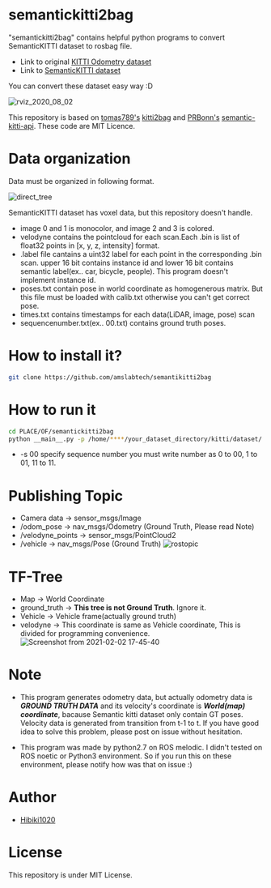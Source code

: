 # semantickitti2bag

"semantickitti2bag" contains helpful python programs to convert SemanticKITTI dataset to rosbag file.

 * Link to original [KITTI Odometry dataset](http://www.cvlibs.net/datasets/kitti/eval_odometry.php)
 * Link to [SemanticKITTI dataset](http://semantic-kitti.org/)

You can convert these dataset easy way :D

![rviz_2020_08_02](https://user-images.githubusercontent.com/60866340/89119958-13a2de80-d4ed-11ea-8ffc-29a5c5f5f420.png)

This repository is based on [tomas789's](https://github.com/tomas789) [kitti2bag](https://github.com/tomas789/kitti2bag) and [PRBonn's](https://github.com/PRBonn) [semantic-kitti-api](https://github.com/PRBonn/semantic-kitti-api). These code are MIT Licence.

# Data organization

Data must be organized in following format.

![direct_tree](https://user-images.githubusercontent.com/60866340/89120963-a9426c00-d4f5-11ea-8cb7-a4e2aa83e8cd.png)


SemanticKITTI dataset has voxel data, but this repository doesn't handle.

 * image 0 and 1 is monocolor, and image 2 and 3 is colored.
 * velodyne contains the pointcloud for each scan.Each .bin is list of float32 points in [x, y, z, intensity] format.
 * .label file cantains a uint32 label for each point in the corresponding .bin scan. upper 16 bit contains instance id and lower 16 bit contains semantic label(ex.. car, bicycle, people). This program doesn't implement instance id.
 * poses.txt contain pose in world coordinate as homogenerous matrix. But this file must be loaded with calib.txt otherwise you can't get correct pose.
 * times.txt contains timestamps for each data(LiDAR, image, pose) scan
 * sequencenumber.txt(ex.. 00.txt) contains ground truth poses. 

# How to install it?
```bash
git clone https://github.com/amslabtech/semantikitti2bag
```

# How to run it

```bash
cd PLACE/OF/semantickitti2bag
python __main__.py -p /home/****/your_dataset_directory/kitti/dataset/ -s 00
```

 * -s 00 specify sequence number you must write number as 0 to  00, 1 to 01, 11 to 11.

# Publishing Topic
* Camera data      -> sensor_msgs/Image
* /odom_pose       -> nav_msgs/Odometry (Ground Truth, Please read Note)
* /velodyne_points -> sensor_msgs/PointCloud2
* /vehicle         -> nav_msgs/Pose (Ground Truth)
![rostopic](https://user-images.githubusercontent.com/60866340/107331157-d3ed2d00-6af5-11eb-968d-faffdebc06fa.png)

# TF-Tree

* Map          -> World Coordinate
* ground_truth -> **This tree is not Ground Truth**. Ignore it.
* Vehicle      -> Vehicle frame(actually ground truth)
* velodyne     -> This coordinate is same as Vehicle coordinate, This is divided for programming convenience.
![Screenshot from 2021-02-02 17-45-40](https://user-images.githubusercontent.com/60866340/107332669-cd5fb500-6af7-11eb-9a75-8b3919c5b53e.png)

# Note

* This program generates odometry data, but actually odometry data is ***GROUND TRUTH DATA*** and its velocity's coordinate is ***World(map) coordinate***, bacause Semantic kitti dataset only contain GT poses. Velocity data is generated from transition from t-1 to t. If you have good idea to solve this problem, please post on issue without hesitation.

* This program was made by python2.7 on ROS melodic. I didn't tested on ROS noetic or Python3 environment. So if you run this on these environment, please notify how was that on issue :)

# Author

 * [Hibiki1020](https://github.com/Hibiki1020)

# License
This repository is under MIT License.

